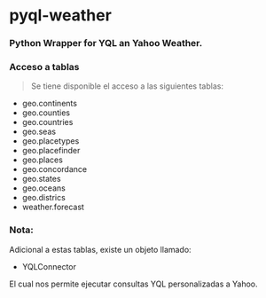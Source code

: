 pyql-weather
=================
### Python Wrapper for YQL an Yahoo Weather.

### Acceso a tablas

> Se tiene disponible el acceso a las siguientes tablas:


+ geo.continents
+ geo.counties
+ geo.countries
+ geo.seas
+ geo.placetypes
+ geo.placefinder
+ geo.places
+ geo.concordance
+ geo.states
+ geo.oceans
+ geo.districs
+ weather.forecast

### Nota:

Adicional a estas tablas, existe un objeto llamado:

+ YQLConnector


El cual nos permite ejecutar consultas YQL personalizadas a Yahoo.